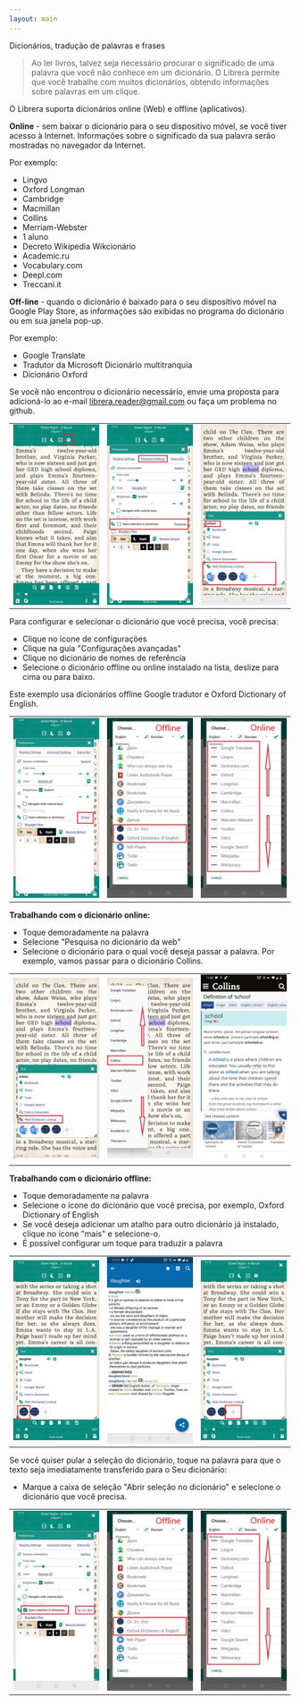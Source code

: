 ```yaml
---
layout: main
---
```


Dicionários, tradução de palavras e frases

> Ao ler livros, talvez seja necessário procurar o significado de uma palavra que você não conhece em um dicionário. O Librera permite que você trabalhe com muitos dicionários, obtendo informações sobre palavras em um clique.

O Librera suporta dicionários online (Web) e offline (aplicativos).

**Online** - sem baixar o dicionário para o seu dispositivo móvel, se você tiver acesso à Internet. Informações sobre o significado da sua palavra serão mostradas no navegador da Internet.

Por exemplo:

* Lingvo
* Oxford
Longman
* Cambridge
* Macmillan
* Collins
* Merriam-Webster
* 1 aluno
* Decreto
Wikipedia
Wikcionário
* Academic.ru
* Vocabulary.com
* Deepl.com
* Treccani.it

**Off-line** - quando o dicionário é baixado para o seu dispositivo móvel na Google Play Store, as informações são exibidas no programa do dicionário ou em sua janela pop-up.

Por exemplo:

* Google Translate
* Tradutor da Microsoft
Dicionário multitranquia
* Dicionário Oxford

Se você não encontrou o dicionário necessário, envie uma proposta para adicioná-lo ao e-mail librera.reader@gmail.com ou faça um problema no github.

||||
|-|-|-|
|![](1.jpg)|![](2.jpg)|![](3.jpg)|


Para configurar e selecionar o dicionário que você precisa, você precisa:

* Clique no ícone de configurações
* Clique na guia &quot;Configurações avançadas&quot;
* Clique no dicionário de nomes de referência
* Selecione o dicionário offline ou online instalado na lista, deslize para cima ou para baixo.

Este exemplo usa dicionários offline Google tradutor e Oxford Dictionary of English.

||||
|-|-|-|
|![](4.jpg)|![](55.jpg)|![](66.jpg)|


**Trabalhando com o dicionário online:**

* Toque demoradamente na palavra
* Selecione &quot;Pesquisa no dicionário da web&quot;
* Selecione o dicionário para o qual você deseja passar a palavra. Por exemplo, vamos passar para o dicionário Collins.


||||
|-|-|-|
|![](7.jpg)|![](8.jpg)|![](9.jpg)|

**Trabalhando com o dicionário offline:**

* Toque demoradamente na palavra
* Selecione o ícone do dicionário que você precisa, por exemplo, Oxford Dictionary of English
* Se você deseja adicionar um atalho para outro dicionário já instalado, clique no ícone &quot;mais&quot; e selecione-o.
* É possível configurar um toque para traduzir a palavra

||||
|-|-|-|
|![](10.jpg)|![](11.jpg)|![](12.jpg)|


Se você quiser pular a seleção do dicionário, toque na palavra para que o texto seja imediatamente transferido para o Seu dicionário:

* Marque a caixa de seleção &quot;Abrir seleção no dicionário&quot; e selecione o dicionário que você precisa.

||||
|-|-|-|
|![](13.jpg)|![](55.jpg)|![](66.jpg)|

